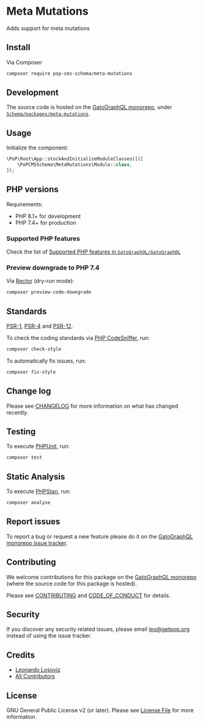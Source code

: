 # Meta Mutations

<!--
[![Build Status][ico-travis]][link-travis]
[![Quality Score][ico-code-quality]][link-code-quality]
[![Software License][ico-license]](LICENSE.md)
[![Latest Version on Packagist][ico-version]][link-packagist]
[![Coverage Status][ico-scrutinizer]][link-scrutinizer]
[![Total Downloads][ico-downloads]][link-downloads]
-->

Adds support for meta mutations

## Install

Via Composer

``` bash
composer require pop-cms-schema/meta-mutations
```

## Development

The source code is hosted on the [GatoGraphQL monorepo](https://github.com/GatoGraphQL/GatoGraphQL), under [`Schema/packages/meta-mutations`](https://github.com/GatoGraphQL/GatoGraphQL/tree/master/layers/Schema/packages/meta-mutations).

## Usage

Initialize the component:

``` php
\PoP\Root\App::stockAndInitializeModuleClasses([([
    \PoPCMSSchema\MetaMutations\Module::class,
]);
```

## PHP versions

Requirements:

- PHP 8.1+ for development
- PHP 7.4+ for production

### Supported PHP features

Check the list of [Supported PHP features in `GatoGraphQL/GatoGraphQL`](https://github.com/GatoGraphQL/GatoGraphQL/blob/master/docs/supported-php-features.md)

### Preview downgrade to PHP 7.4

Via [Rector](https://github.com/rectorphp/rector) (dry-run mode):

```bash
composer preview-code-downgrade
```

## Standards

[PSR-1](https://www.php-fig.org/psr/psr-1), [PSR-4](https://www.php-fig.org/psr/psr-4) and [PSR-12](https://www.php-fig.org/psr/psr-12).

To check the coding standards via [PHP CodeSniffer](https://github.com/squizlabs/PHP_CodeSniffer), run:

``` bash
composer check-style
```

To automatically fix issues, run:

``` bash
composer fix-style
```

## Change log

Please see [CHANGELOG](CHANGELOG.md) for more information on what has changed recently.

## Testing

To execute [PHPUnit](https://phpunit.de/), run:

``` bash
composer test
```

## Static Analysis

To execute [PHPStan](https://github.com/phpstan/phpstan), run:

``` bash
composer analyse
```

## Report issues

To report a bug or request a new feature please do it on the [GatoGraphQL monorepo issue tracker](https://github.com/GatoGraphQL/GatoGraphQL/issues).

## Contributing

We welcome contributions for this package on the [GatoGraphQL monorepo](https://github.com/GatoGraphQL/GatoGraphQL) (where the source code for this package is hosted).

Please see [CONTRIBUTING](CONTRIBUTING.md) and [CODE_OF_CONDUCT](CODE_OF_CONDUCT.md) for details.

## Security

If you discover any security related issues, please email leo@getpop.org instead of using the issue tracker.

## Credits

- [Leonardo Losoviz][link-author]
- [All Contributors][link-contributors]

## License

GNU General Public License v2 (or later). Please see [License File](LICENSE.md) for more information.

[ico-version]: https://img.shields.io/packagist/v/pop-cms-schema/meta-mutations.svg?style=flat-square
[ico-license]: https://img.shields.io/badge/license-GPLv2-brightgreen.svg?style=flat-square
[ico-travis]: https://img.shields.io/travis/pop-cms-schema/meta-mutations/master.svg?style=flat-square
[ico-scrutinizer]: https://img.shields.io/scrutinizer/coverage/g/pop-cms-schema/meta-mutations.svg?style=flat-square
[ico-code-quality]: https://img.shields.io/scrutinizer/g/pop-cms-schema/meta-mutations.svg?style=flat-square
[ico-downloads]: https://img.shields.io/packagist/dt/pop-cms-schema/meta-mutations.svg?style=flat-square

[link-packagist]: https://packagist.org/packages/pop-cms-schema/meta-mutations
[link-travis]: https://travis-ci.org/pop-cms-schema/meta-mutations
[link-scrutinizer]: https://scrutinizer-ci.com/g/pop-cms-schema/meta-mutations/code-structure
[link-code-quality]: https://scrutinizer-ci.com/g/pop-cms-schema/meta-mutations
[link-downloads]: https://packagist.org/packages/pop-cms-schema/meta-mutations
[link-author]: https://github.com/leoloso
[link-contributors]: ../../../../../../contributors
